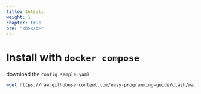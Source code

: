 ```yaml
---
title: Intsall
weight: 1
chapter: true
pre: "<b></b>"
---
```


# Install with `docker compose`

download the `config.sample.yaml`

```sh
wget https://raw.githubusercontent.com/easy-programming-guide/clash/main/config.sample.yaml
```
